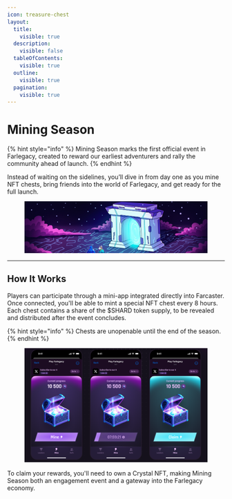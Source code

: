```yaml
---
icon: treasure-chest
layout:
  title:
    visible: true
  description:
    visible: false
  tableOfContents:
    visible: true
  outline:
    visible: true
  pagination:
    visible: true
---
```


# Mining Season

{% hint style="info" %}
Mining Season marks the first official event in Farlegacy, created to reward our earliest adventurers and rally the community ahead of launch.
{% endhint %}

Instead of waiting on the sidelines, you’ll dive in from day one as you mine NFT chests, bring friends into the world of Farlegacy, and get ready for the full launch.

<figure><img src="../.gitbook/assets/4 (3).jpg" alt=""><figcaption></figcaption></figure>

***

## How It Works

Players can participate through a mini-app integrated directly into Farcaster. Once connected, you'll be able to mint a special NFT chest every 8 hours. Each chest contains a share of the $SHARD token supply, to be revealed and distributed after the event concludes.

{% hint style="info" %}
Chests are unopenable until the end of the season.
{% endhint %}

<figure><img src="../.gitbook/assets/image_2025-05-23_22-05-04.png" alt=""><figcaption></figcaption></figure>

To claim your rewards, you'll need to own a Crystal NFT, making Mining Season both an engagement event and a gateway into the Farlegacy economy.


